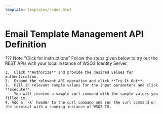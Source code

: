 ```yaml
---
template: templates/redoc.html
---
```


# Email Template Management API Definition

??? Note "Click for instructions"
    Follow the steps given below to try out the REST APIs with your local instance of WSO2 Identity Server. 
    
    1.  Click **Authorize** and provide the desired values for authentication.
    2.  Expand the relevant API operation and click **Try It Out**.  
    3.  Fill in relevant sample values for the input parameters and click **Execute**. 
        You will receive a sample curl command with the sample values you filled in. 
    4. Add a `-k` header to the curl command and run the curl command on the terminal with a running instance of WSO2 IS. 
    
<redoc spec-url=../../apis/restapis/email-templates.yaml></redoc>
<script src="https://cdn.jsdelivr.net/npm/redoc@next/bundles/redoc.standalone.js"> </script>
